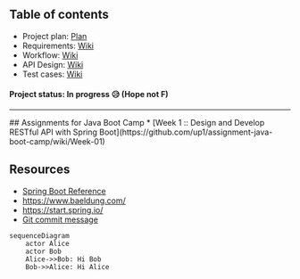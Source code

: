 ## Table of contents

- Project plan: [Plan](https://github.com/l2D/assignment-java-boot-camp/projects/1)
- Requirements:  [Wiki]([Requirements.md](https://github.com/l2D/assignment-java-boot-camp/wiki/Analyze-requirements))
- Workflow: [Wiki](https://github.com/l2D/assignment-java-boot-camp/wiki/Workflow)
- API Design: [Wiki](https://github.com/l2D/assignment-java-boot-camp/wiki/API-Routes)
- Test cases: [Wiki](https://github.com/l2D/assignment-java-boot-camp/wiki/Test-cases)

#### Project status: In progress 😥 (Hope not F)

<hr>
## Assignments for Java Boot Camp
* [Week 1 :: Design and Develop RESTful API with Spring Boot](https://github.com/up1/assignment-java-boot-camp/wiki/Week-01)



## Resources
* [Spring Boot Reference](https://spring.io/projects/spring-boot)
* https://www.baeldung.com/ 
* https://start.spring.io/
* [Git commit message](https://www.conventionalcommits.org/en/v1.0.0/)



```mermaid
sequenceDiagram
    actor Alice
    actor Bob
    Alice->>Bob: Hi Bob
    Bob->>Alice: Hi Alice
```
